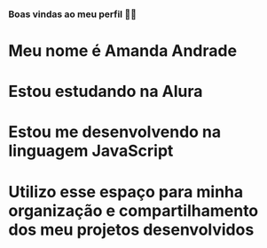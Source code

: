 ### Boas vindas ao meu perfil 💙💙

# Meu nome é Amanda Andrade

# Estou estudando na Alura
# Estou me desenvolvendo na linguagem JavaScript
# Utilizo esse espaço para minha organização e compartilhamento dos meu projetos desenvolvidos
